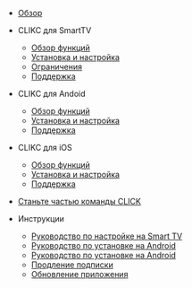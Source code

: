 <!-- docs/_sidebar.md -->

* [Обзор](/)

* CLIKC для SmartTV  
  * [Обзор функций](overview_tv.md)
  * [Установка и настройка](install_on_TV.md)
  * [Ограничения](limitations_tv.md)
  * [Поддержка](support.md)

* CLIKC для Andoid
  * [Обзор функций](overview_android.md)
  * [Установка и настройка](install_android.md)
  * [Поддержка](support.md)

* CLIKC для iOS
  * [Обзор функций](overview_ios.md)
  * [Установка и настройка](install_ios.md)
  * [Поддержка](support.md)

* [Станьте частью команды CLICK](join.md)

* Инструкции
  * [Руководство по настройке на Smart TV](install_tv.md)
  * [Руководство по установке на Android](install_android.md)
  * [Руководство по установке на Android](install_ios.md)
  * [Продление подписки](renewal.md)
  * [Обновление приложения](update.md)
